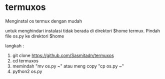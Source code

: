 # termuxos

Menginstal os termux dengan mudah

untuk menghindari instalasi tidak berada di direktori $home termux. Pindah file os.py ke direktori $home

langkah :
1. git clone https://github.com/Sasmitadn/termuxos
2. cd termuxos
3. memindah "mv os.py ~" atau meng copy "cp os.py ~"
4. python2 os.py
